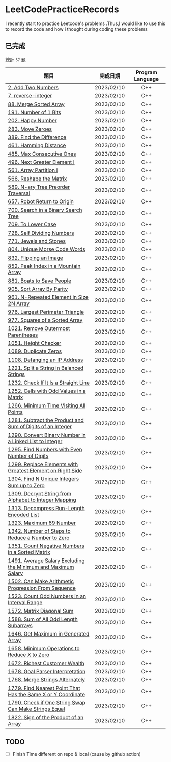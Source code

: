 # LeetCodePracticeRecords
I recently start to practice Leetcode's problems .Thus,I would like to use this to record the code and how i thought during coding these problems

## 已完成
總計 `57` 題

題目          | 完成日期 | Program Language |
--------------|:-----:|:----:|
[2. Add Two Numbers](https://leetcode.com/problems/add-two-numbers) | 2023/02/10 | C++
[7. reverse-integer](https://leetcode.com/problems/reverse-integer) | 2023/02/10 | C++
[88. Merge Sorted Array](https://leetcode.com/problems/merge-sorted-array) | 2023/02/10 | C++
[191. Number of 1 Bits](https://leetcode.com/problems/number-of-1-bits) | 2023/02/10 | C++
[202. Happy Number](https://leetcode.com/problems/happy-number) | 2023/02/10 | C++
[283. Move Zeroes](https://leetcode.com/problems/move-zeroes) | 2023/02/10 | C++
[389. Find the Difference](https://leetcode.com/problems/find-the-difference) | 2023/02/10 | C++
[461. Hamming Distance](https://leetcode.com/problems/hamming-distance) | 2023/02/10 | C++
[485. Max Consecutive Ones](https://leetcode.com/problems/max-consecutive-ones) | 2023/02/10 | C++
[496. Next Greater Element I](https://leetcode.com/problems/next-greater-element-i) | 2023/02/10 | C++
[561. Array Partition I](https://leetcode.com/problems/array-partition-i) | 2023/02/10 | C++
[566. Reshape the Matrix](https://leetcode.com/problems/reshape-the-matrix) | 2023/02/10 | C++
[589. N-ary Tree Preorder Traversal](https://leetcode.com/problems/n-ary-tree-preorder-traversal) | 2023/02/10 | C++
[657. Robot Return to Origin](https://leetcode.com/problems/robot-return-to-origin) | 2023/02/10 | C++
[700. Search in a Binary Search Tree](https://leetcode.com/problems/search-in-a-binary-search-tree) | 2023/02/10 | C++
[709. To Lower Case](https://leetcode.com/problems/to-lower-case) | 2023/02/10 | C++
[728. Self Dividing Numbers](https://leetcode.com/problems/self-dividing-numbers) | 2023/02/10 | C++
[771. Jewels and Stones](https://leetcode.com/problems/jewels-and-stones) | 2023/02/10 | C++
[804. Unique Morse Code Words](https://leetcode.com/problems/unique-morse-code-words) | 2023/02/10 | C++
[832. Flipping an Image](https://leetcode.com/problems/flipping-an-image) | 2023/02/10 | C++
[852. Peak Index in a Mountain Array](https://leetcode.com/problems/peak-index-in-a-mountain-array) | 2023/02/10 | C++
[881. Boats to Save People](https://leetcode.com/problems/boats-to-save-people) | 2023/02/10 | C++
[905. Sort Array By Parity](https://leetcode.com/problems/sort-array-by-parity) | 2023/02/10 | C++
[961. N-Repeated Element in Size 2N Array](https://leetcode.com/problems/n-repeated-element-in-size-2n-array) | 2023/02/10 | C++
[976. Largest Perimeter Triangle](https://leetcode.com/problems/largest-perimeter-triangle) | 2023/02/10 | C++
[977. Squares of a Sorted Array](https://leetcode.com/problems/squares-of-a-sorted-array) | 2023/02/10 | C++
[1021. Remove Outermost Parentheses](https://leetcode.com/problems/remove-outermost-parentheses) | 2023/02/10 | C++
[1051. Height Checker](https://leetcode.com/problems/height-checker) | 2023/02/10 | C++
[1089. Duplicate Zeros](https://leetcode.com/problems/duplicate-zeros) | 2023/02/10 | C++
[1108. Defanging an IP Address](https://leetcode.com/problems/defanging-an-ip-address) | 2023/02/10 | C++
[1221. Split a String in Balanced Strings](https://leetcode.com/problems/split-a-string-in-balanced-strings) | 2023/02/10 | C++
[1232. Check If It Is a Straight Line](https://leetcode.com/problems/check-if-it-is-a-straight-line) | 2023/02/10 | C++
[1252. Cells with Odd Values in a Matrix](https://leetcode.com/problems/cells-with-odd-values-in-a-matrix) | 2023/02/10 | C++
[1266. Minimum Time Visiting All Points](https://leetcode.com/problems/minimum-time-visiting-all-points) | 2023/02/10 | C++
[1281. Subtract the Product and Sum of Digits of an Integer](https://leetcode.com/problems/subtract-the-product-and-sum-of-digits-of-an-integer) | 2023/02/10 | C++
[1290. Convert Binary Number in a Linked List to Integer](https://leetcode.com/problems/convert-binary-number-in-a-linked-list-to-integer) | 2023/02/10 | C++
[1295. Find Numbers with Even Number of Digits](https://leetcode.com/problems/find-numbers-with-even-number-of-digits) | 2023/02/10 | C++
[1299. Replace Elements with Greatest Element on Right Side](https://leetcode.com/problems/replace-elements-with-greatest-element-on-right-side) | 2023/02/10 | C++
[1304. Find N Unique Integers Sum up to Zero](https://leetcode.com/problems/find-n-unique-integers-sum-up-to-zero) | 2023/02/10 | C++
[1309. Decrypt String from Alphabet to Integer Mapping](https://leetcode.com/problems/decrypt-string-from-alphabet-to-integer-mapping) | 2023/02/10 | C++
[1313. Decompress Run-Length Encoded List](https://leetcode.com/problems/decompress-run-length-encoded-list) | 2023/02/10 | C++
[1323. Maximum 69 Number](https://leetcode.com/problems/maximum-69-number) | 2023/02/10 | C++
[1342. Number of Steps to Reduce a Number to Zero](https://leetcode.com/problems/number-of-steps-to-reduce-a-number-to-zero) | 2023/02/10 | C++
[1351. Count Negative Numbers in a Sorted Matrix](https://leetcode.com/problems/count-negative-numbers-in-a-sorted-matrix) | 2023/02/10 | C++
[1491. Average Salary Excluding the Minimum and Maximum Salary](https://leetcode.com/problems/average-salary-excluding-the-minimum-and-maximum-salary) | 2023/02/10 | C++
[1502. Can Make Arithmetic Progression From Sequence](https://leetcode.com/problems/can-make-arithmetic-progression-from-sequence) | 2023/02/10 | C++
[1523. Count Odd Numbers in an Interval Range](https://leetcode.com/problems/count-odd-numbers-in-an-interval-range) | 2023/02/10 | C++
[1572. Matrix Diagonal Sum](https://leetcode.com/problems/matrix-diagonal-sum) | 2023/02/10 | C++
[1588. Sum of All Odd Length Subarrays](https://leetcode.com/problems/sum-of-all-odd-length-subarrays) | 2023/02/10 | C++
[1646. Get Maximum in Generated Array](https://leetcode.com/problems/get-maximum-in-generated-array) | 2023/02/10 | C++
[1658. Minimum Operations to Reduce X to Zero](https://leetcode.com/problems/minimum-operations-to-reduce-x-to-zero) | 2023/02/10 | C++
[1672. Richest Customer Wealth](https://leetcode.com/problems/richest-customer-wealth) | 2023/02/10 | C++
[1678. Goal Parser Interpretation](https://leetcode.com/problems/goal-parser-interpretation) | 2023/02/10 | C++
[1768. Merge Strings Alternately](https://leetcode.com/problems/merge-strings-alternately) | 2023/02/10 | C++
[1779. Find Nearest Point That Has the Same X or Y Coordinate](https://leetcode.com/problems/find-nearest-point-that-has-the-same-x-or-y-coordinate) | 2023/02/10 | C++
[1790. Check if One String Swap Can Make Strings Equal](https://leetcode.com/problems/check-if-one-string-swap-can-make-strings-equal) | 2023/02/10 | C++
[1822. Sign of the Product of an Array](https://leetcode.com/problems/sign-of-the-product-of-an-array) | 2023/02/10 | C++


## TODO

- [ ] Finish Time different on repo & local (cause by github action)